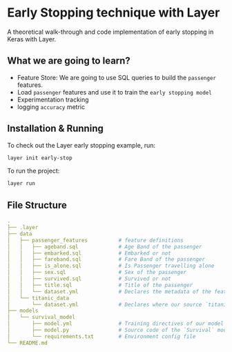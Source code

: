 # Early Stopping technique with Layer

A theoretical walk-through and code implementation of early stopping in Keras with Layer. 

## What we are going to learn?

- Feature Store: We are going to use SQL queries to build the `passenger` features.
- Load `passenger` features and use it to train the `early stopping model`
- Experimentation tracking
 - logging `accuracy` metric

## Installation & Running

To check out the Layer early stopping example, run:

```bash
layer init early-stop
```

To run the project:

```bash
layer run
```

## File Structure

```yaml
.
├── .layer
├── data
│   ├── passenger_features	        # feature definitions
│   │   ├── ageband.sql				# Age Band of the passenger
│   │   ├── embarked.sql  			# Embarked or not
│   │   ├── fareband.sql			# Fare Band of the passenger
│   │   ├── is_alone.sql			# Is Passenger travelling alone
│   │   ├── sex.sql					# Sex of the passenger
│   │   ├── survived.sql 			# Survived or not
│   │   ├── title.sql				# Title of the passenger
│   │   └── dataset.yml				# Declares the metadata of the features above
│   └── titanic_data
│       └── dataset.yml				# Declares where our source `titanic` dataset is
├── models
│   └── survival_model
│       ├── model.yml				# Training directives of our model
│       ├── model.py				# Source code of the `Survival` model
│       └── requirements.txt		# Environment config file
└── README.md
```
